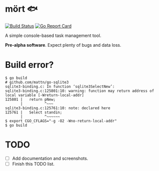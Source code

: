 # mört :fish:

[![Build Status](https://travis-ci.com/tomyl/mort.svg?branch=master)](https://travis-ci.org/tomyl/mort)
[![Go Report Card](https://goreportcard.com/badge/github.com/tomyl/mort)](https://goreportcard.com/report/github.com/tomyl/mort)

A simple console-based task management tool.

**Pre-alpha software**. Expect plenty of bugs and data loss.

# Build error?

```
$ go build
# github.com/mattn/go-sqlite3
sqlite3-binding.c: In function ‘sqlite3SelectNew’:
sqlite3-binding.c:125801:10: warning: function may return address of local variable [-Wreturn-local-addr]
125801 |   return pNew;
       |          ^~~~
sqlite3-binding.c:125761:10: note: declared here
125761 |   Select standin;
       |          ^~~~~~~
$ export CGO_CFLAGS="-g -O2 -Wno-return-local-addr"
$ go build
```

# TODO
- [ ] Add documentation and screenshots.
- [ ] Finish this TODO list.
